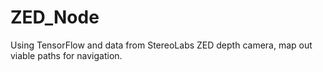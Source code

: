 # ZED_Node
Using TensorFlow and data from StereoLabs ZED depth camera, map out viable paths for navigation.

